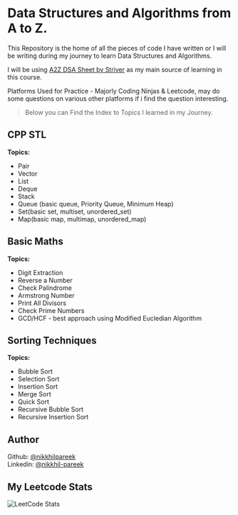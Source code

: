 # Data Structures and Algorithms from A to Z.
This Repository is the home of all the pieces of code I have written or I will be writing during my journey to learn Data Structures and Algorithms. <br> 

I will be using [A2Z DSA Sheet by Striver](https://takeuforward.org/strivers-a2z-dsa-course/strivers-a2z-dsa-course-sheet-2) as my main source of learning in this course. 

Platforms Used for Practice - Majorly Coding Ninjas & Leetcode, may do some questions on various other platforms if i find the question interesting.

> Below you can Find the Index to Topics I learned in my Journey.

## CPP STL
**Topics:** 
- Pair
- Vector
- List
- Deque
- Stack
- Queue (basic queue, Priority Queue, Minimum Heap)
- Set(basic set, multiset, unordered_set)
- Map(basic map, multimap, unordered_map)

## Basic Maths
**Topics:** 
- Digit Extraction
- Reverse a Number
- Check Palindrome
- Armstrong Number
- Print All Divisors
- Check Prime Numbers
- GCD/HCF - best approach using Modified Eucledian Algorithm

## Sorting Techniques
**Topics:**
- Bubble Sort
- Selection Sort
- Insertion Sort
- Merge Sort
- Quick Sort
- Recursive Bubble Sort
- Recursive Insertion Sort

## Author
Github: [@nikkhilpareek](https://www.github.com/nikkhilpareek) <br>
Linkedin: [@nikkhil-pareek](https://www.linkedin.com/in/nikkhil-pareek/)

## My Leetcode Stats
![LeetCode Stats](https://leetcard.jacoblin.cool/Nikkhil-Pareek?theme=dark&font=Archivo)
